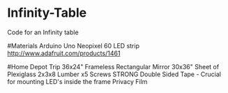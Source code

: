 # Infinity-Table
Code for an Infinity table

#Materials
Arduino Uno
Neopixel 60 LED strip http://www.adafruit.com/products/1461


#Home Depot Trip
36x24" Frameless Rectangular Mirror
30x36" Sheet of Plexiglass
2x3x8 Lumber x5
Screws
STRONG Double Sided Tape - Crucial for mounting LED's inside the frame
Privacy Film